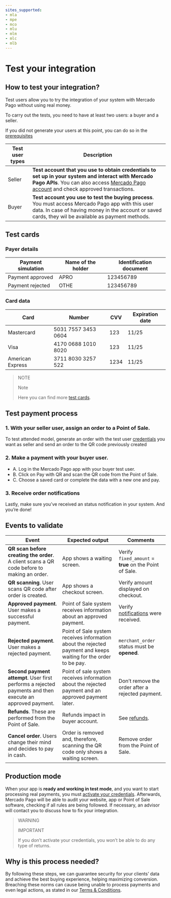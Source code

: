 ```yaml
---
sites_supported:
- mla
- mpe
- mco
- mlu
- mlm
- mlc
- mlb
---
```



# Test your integration

## How to test your integration?

Test users allow you to try the integration of your system with Mercado Pago without using real money.

To carry out the tests, you need to have at least two users: a buyer and a seller.

If you did not generate your users at this point, you can do so in the [prerequisites](https://www.mercadopago.com.ar/developers/en/guides/qr-code/pre-requisites/)


Test user types | Description
----------------- | -------------------------------------
Seller | **Test account that you use to obtain credentials to set up in your system and interact with Mercado Pago APIs**. You can also access [Mercado Pago account](https://www.mercadopago.com.ar/activities) and check approved transactions. 
Buyer | **Test account you use to test the buying process**. You must access Mercado Pago app with this user data. In case of having money in the account or saved cards, they wil be available as payment methods.

## Test cards

### Payer details

Payment simulation | Name of the holder | Identification document
----------------- | -------------------- | --------------
Payment approved | APRO | 123456789
Payment rejected | OTHE | 123456789

### Card data

Card | Number | CVV | Expiration date
------------ | ------------------------ | ------------ | --------------
Mastercard | 5031 7557 3453 0604 | 123 | 11/25
Visa | 4170 0688 1010 8020 | 123 | 11/25
American Express | 3711 8030 3257 522 | 1234 | 11/25

> NOTE
> 
> Note
> 
> Here you can find more [test cards](https://www.mercadopago.com.ar/developers/en/guides/localization/local-cards/).

## Test payment process

### 1. With your seller user, assign an order to a Point of Sale. 

To test attended model, generate an order with the test user [credentials]([FAKER][CREDENTIALS][URL]) you want as seller and send an order to the QR code previously created

### 2. Make a payment with your buyer user.

- A. Log in the Mercado Pago app with your buyer test user. 
- B. Click on Pay with QR and scan the QR code from the Point of Sale. 
- C. Choose a saved card or complete the data with a new one and pay. 

### 3. Receive order notifications

Lastly, make sure you’ve received an status notification in your system. And you’re done!

## Events to validate

Event | Expected output | Comments
------------- | ----------- | ----------
**QR scan before creating the order**. A client scans a QR code before to making an order.| App shows a waiting screen. | Verify `fixed_amount` = **true** on the Point of Sale. 
**QR scanning**. User scans QR code after order is created.| App shows a checkout screen. | Verify amount displayed on checkout.
**Approved payment**. User makes a successful payment. | Point of Sale system receives information about an approved payment.| Verify [notifications](https://www.mercadopago.com.ar/developers/en/guides/notifications/ipn/) were received. |
**Rejected payment**. User makes a rejected payment.| Point of Sale system receives information about the rejected payment and keeps waiting for the order to be pay.| `merchant_order` status must be **opened**.
**Second payment attempt**. User first performs a rejected payments and then execute an approved payment. | Point of sale system receives information about the rejected payment and an approved payment later.| Don’t remove the order after a rejected payment.|
**Refunds**. These are performed from the Point of Sale.| Refunds impact in buyer account.| See [refunds](https://www.mercadopago.com.ar/developers/en/guides/manage-account/cancellations-and-refunds/#bookmark_refunds).
**Cancel order**. Users change their mind and decides to pay in cash. | Order is removed and, therefore, scanning the QR code only shows a waiting screen.  | Remove order from the Point of Sale.

## Production mode

When your app is **ready and working in test mode**, and you want to start processing real payments, you must [activate your credentials]([FAKER][CREDENTIALS][URL]). Afterwards, Mercado Pago will be able to audit your website, app or Point of Sale software, checking if all rules are being followed. If necessary, an advisor will contact you to discuss how to fix your integration. 

> WARNING
> 
> IMPORTANT
> 
> If you don’t activate your credentials, you won’t be able to do any type of returns.

## Why is this process needed?

By following these steps, we can guarantee security for your clients’ data and achieve the best buying experience, helping maximizing conversion. 
Breaching these norms can cause being unable to process payments and even legal actions, as stated in our [Terms & Conditions](https://www.mercadopago.com.ar/ayuda/terminos-y-condiciones_299).
